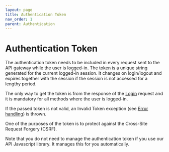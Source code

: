 ```yaml
---
layout: page
title: Authentication Token
nav_order: 1
parent: Authentication
---
```


# Authentication Token

The authentication token needs to be included in every request sent to the API gateway while the user is logged-in. The token is a unique string generated for the current logged-in session. It changes on login/logout and expires together with the session if the session is not accessed for a lengthy period.

The only way to get the token is from the response of the [Login](../authentication/login) request and it is mandatory for all methods where the user is logged-in.

If the passed token is not valid, an Invalid Token exception (see [Error handling](../error-handling/error-handling)) is thrown.

One of the purposes of the token is to protect against the Cross-Site Request Forgery (CSRF).

Note that you do not need to manage the authentication token if you use our API Javascript library. It manages this for you automatically.
